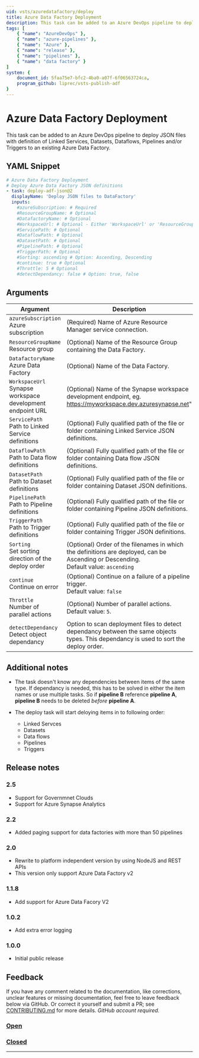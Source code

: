 ```yaml
---
uid: vsts/azuredatafactory/deploy
title: Azure Data Factory Deployment
description: This task can be added to an Azure DevOps pipeline to deploy JSON files with definition of Linked Services, Datasets, Dataflows, Pipelines and/or Triggers to an existing Azure Data Factory.
tags: [
    { "name": "AzureDevOps" },
    { "name": "azure-pipelines" },
    { "name": "Azure" },
    { "name": "release" },
    { "name": "pipelines" },
    { "name": "data factory" }
]
system: {
    document_id: 5faa75e7-bfc2-4ba0-a07f-6f06563724ca,
    program_github: liprec/vsts-publish-adf
}
---
```


# Azure Data Factory Deployment

This task can be added to an Azure DevOps pipeline to deploy JSON files with definition of Linked Services, Datasets, Dataflows, Pipelines and/or Triggers to an existing Azure Data Factory.

## YAML Snippet

```yaml
# Azure Data Factory Deployment
# Deploy Azure Data Factory JSON definitions
- task: deploy-adf-json@2
  displayName: 'Deploy JSON files to DataFactory'
  inputs:
    #azureSubscription: # Required
    #ResourceGroupName: # Optional
    #DatafactoryName: # Optional
    #WorkspaceUrl: # Optional - Either 'WorkspaceUrl' or 'ResourceGroupName'/'DatafactoryName' is required
    #ServicePath: # Optional
    #DataflowPath: # Optional
    #DatasetPath: # Optional
    #PipelinePath: # Optional
    #TriggerPath: # Optional
    #Sorting: ascending # Option: Ascending, Descending
    #continue: true # Optional
    #Throttle: 5 # Optional
    #detectDependancy: false # Option: true, false
```

## Arguments

| Argument | Description |
|----------|-------------|
| `azureSubscription`<br>Azure subscription | (Required) Name of Azure Resource Manager service connection.|
| `ResourceGroupName`<br>Resource group | (Optional) Name of the Resource Group containing the Data Factory.|
| `DatafactoryName`<br>Azure Data Factory | (Optional) Name of the Data Factory.|
| `WorkspaceUrl`<br>Synapse workspace development endpoint URL | (Optional) Name of the Synapse workspace development endpoint, eg. https://myworkspace.dev.azuresynapse.net"|
| `ServicePath`<br>Path to Linked Service definitions | (Optional) Fully qualified path of the file or folder containing Linked Service JSON definitions.|
| `DataflowPath`<br>Path to Data flow definitions | (Optional) Fully qualified path of the file or folder containing Data flow JSON definitions.|
| `DatasetPath`<br>Path to Dataset definitions | (Optional) Fully qualified path of the file or folder containing Dataset JSON definitions.|
| `PipelinePath`<br>Path to Pipeline definitions | (Optional) Fully qualified path of the file or folder containing Pipeline JSON definitions.|
| `TriggerPath`<br>Path to Trigger definitions | (Optional) Fully qualified path of the file or folder containing Trigger JSON definitions.|
| `Sorting`<br>Set sorting direction of the deploy order | (Optional) Order of the filenames in which the definitions are deployed, can be Ascending or Descending.<br>Default value: `ascending`|
| `continue`<br>Continue on error | (Optional) Continue on a failure of a pipeline trigger.<br>Default value: `false`|
| `Throttle`<br> Number of parallel actions| (Optional) Number of parallel actions.<br>Default value: `5`.|
| `detectDependancy`<br>Detect object dependancy | Option to scan deployment files to detect dependancy between the same objects types. This dependancy is used to sort the deploy order. |

## Additional notes

- The task doesn't know any dependencies between items of the same type. If dependancy is needed, this has to be solved in either the item names or use multiple tasks. So if **pipeline B** reference **pipeline A**, **pipeline B** needs to be deleted *before* **pipeline A**.

- The deploy task will start deloying items in to following order:
    - Linked Servces
    - Datasets
    - Data flows
    - Pipelines
    - Triggers

## Release notes

### 2.5

- Support for Governmnet Clouds
- Support for Azure Synapse Analytics

### 2.2

- Added paging support for data factories with more than 50 pipelines

### 2.0

- Rewrite to platform independent version by using NodeJS and REST APIs
- This version only support Azure Data Factory v2

### 1.1.8

- Add support for Azure Data Facory V2

### 1.0.2

- Add extra error logging

### 1.0.0

- Initial public release

## Feedback

If you have any comment related to the documentation, like corrections, unclear features or missing documentation, feel free to leave feedback below via GitHub. Or correct it yourself and submit a PR; see [CONTRIBUTING.md](https://github.com/liprec/azurebi-docs/blob/master/.github/CONTRIBUTING.md) for more details.
*GitHub account required.*

### [**Open**](#tab/docs-open)

### [**Closed**](#tab/docs-closed)

***
